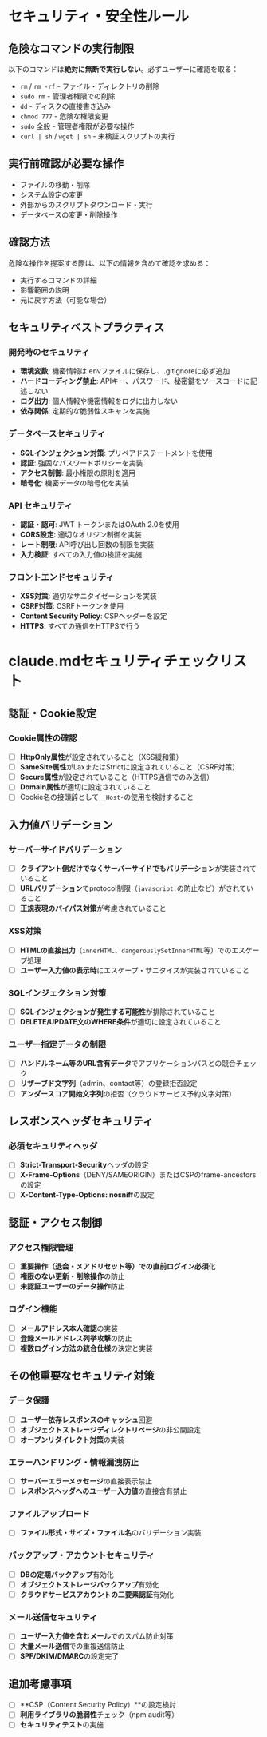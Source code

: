 # セキュリティ・安全性ルール

## 危険なコマンドの実行制限
以下のコマンドは**絶対に無断で実行しない**。必ずユーザーに確認を取る：

- `rm` / `rm -rf` - ファイル・ディレクトリの削除
- `sudo rm` - 管理者権限での削除
- `dd` - ディスクの直接書き込み
- `chmod 777` - 危険な権限変更
- `sudo` 全般 - 管理者権限が必要な操作
- `curl | sh` / `wget | sh` - 未検証スクリプトの実行

## 実行前確認が必要な操作
- ファイルの移動・削除
- システム設定の変更
- 外部からのスクリプトダウンロード・実行
- データベースの変更・削除操作

## 確認方法
危険な操作を提案する際は、以下の情報を含めて確認を求める：
- 実行するコマンドの詳細
- 影響範囲の説明
- 元に戻す方法（可能な場合）

## セキュリティベストプラクティス

### 開発時のセキュリティ
- **環境変数**: 機密情報は.envファイルに保存し、.gitignoreに必ず追加
- **ハードコーディング禁止**: APIキー、パスワード、秘密鍵をソースコードに記述しない
- **ログ出力**: 個人情報や機密情報をログに出力しない
- **依存関係**: 定期的な脆弱性スキャンを実施

### データベースセキュリティ
- **SQLインジェクション対策**: プリペアドステートメントを使用
- **認証**: 強固なパスワードポリシーを実装
- **アクセス制御**: 最小権限の原則を適用
- **暗号化**: 機密データの暗号化を実装

### API セキュリティ
- **認証・認可**: JWT トークンまたはOAuth 2.0を使用
- **CORS設定**: 適切なオリジン制御を実装
- **レート制限**: API呼び出し回数の制限を実装
- **入力検証**: すべての入力値の検証を実施

### フロントエンドセキュリティ
- **XSS対策**: 適切なサニタイゼーションを実装
- **CSRF対策**: CSRFトークンを使用
- **Content Security Policy**: CSPヘッダーを設定
- **HTTPS**: すべての通信をHTTPSで行う

# claude.mdセキュリティチェックリスト

## 認証・Cookie設定

### Cookie属性の確認
- [ ] **HttpOnly属性**が設定されていること（XSS緩和策）
- [ ] **SameSite属性**がLaxまたはStrictに設定されていること（CSRF対策）
- [ ] **Secure属性**が設定されていること（HTTPS通信でのみ送信）
- [ ] **Domain属性**が適切に設定されていること
- [ ] Cookie名の接頭辞として`__Host-`の使用を検討すること

## 入力値バリデーション

### サーバーサイドバリデーション
- [ ] **クライアント側だけでなくサーバーサイドでもバリデーション**が実装されていること
- [ ] **URLバリデーション**でprotocol制限（`javascript:`の防止など）がされていること
- [ ] **正規表現のバイパス対策**が考慮されていること

### XSS対策
- [ ] **HTMLの直接出力**（`innerHTML`、`dangerouslySetInnerHTML`等）でのエスケープ処理
- [ ] **ユーザー入力値の表示時**にエスケープ・サニタイズが実装されていること

### SQLインジェクション対策
- [ ] **SQLインジェクションが発生する可能性**が排除されていること
- [ ] **DELETE/UPDATE文のWHERE条件**が適切に設定されていること

### ユーザー指定データの制限
- [ ] **ハンドルネーム等のURL含有データ**でアプリケーションパスとの競合チェック
- [ ] **リザーブド文字列**（admin、contact等）の登録拒否設定
- [ ] **アンダースコア開始文字列**の拒否（クラウドサービス予約文字対策）

## レスポンスヘッダセキュリティ

### 必須セキュリティヘッダ
- [ ] **Strict-Transport-Security**ヘッダの設定
- [ ] **X-Frame-Options**（DENY/SAMEORIGIN）またはCSPのframe-ancestorsの設定
- [ ] **X-Content-Type-Options: nosniff**の設定

## 認証・アクセス制御

### アクセス権限管理  
- [ ] **重要操作（退会・メアドリセット等）での直前ログイン必須**化
- [ ] **権限のない更新・削除操作**の防止
- [ ] **未認証ユーザーのデータ操作**防止

### ログイン機能
- [ ] **メールアドレス本人確認**の実装
- [ ] **登録メールアドレス列挙攻撃**の防止
- [ ] **複数ログイン方法の統合仕様**の決定と実装

## その他重要なセキュリティ対策

### データ保護
- [ ] **ユーザー依存レスポンスのキャッシュ**回避
- [ ] **オブジェクトストレージディレクトリページ**の非公開設定
- [ ] **オープンリダイレクト対策**の実装

### エラーハンドリング・情報漏洩防止
- [ ] **サーバーエラーメッセージ**の直接表示禁止
- [ ] **レスポンスヘッダへのユーザー入力値**の直接含有禁止

### ファイルアップロード
- [ ] **ファイル形式・サイズ・ファイル名**のバリデーション実装

### バックアップ・アカウントセキュリティ
- [ ] **DBの定期バックアップ**有効化
- [ ] **オブジェクトストレージバックアップ**有効化  
- [ ] **クラウドサービスアカウントの二要素認証**有効化

### メール送信セキュリティ
- [ ] **ユーザー入力値を含むメール**でのスパム防止対策
- [ ] **大量メール送信**での重複送信防止
- [ ] **SPF/DKIM/DMARC**の設定完了

## 追加考慮事項
- [ ] **CSP（Content Security Policy）**の設定検討
- [ ] **利用ライブラリの脆弱性**チェック（npm audit等）
- [ ] **セキュリティテスト**の実施